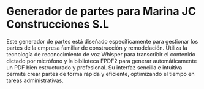 # Generador de partes para Marina JC Construcciones S.L

Este generador de partes está diseñado específicamente para gestionar los partes de la empresa familiar de construcción y remodelación.
Utiliza la tecnología de reconocimiento de voz Whisper para transcribir el contenido dictado por micrófono y la biblioteca FPDF2 para generar automáticamente un PDF bien estructurado y profesional. 
Su interfaz sencilla e intuitiva permite crear partes de forma rápida y eficiente, optimizando el tiempo en tareas administrativas.
